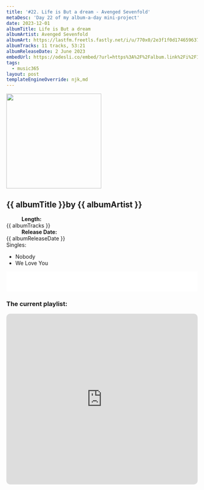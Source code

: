 ```yaml
---
title: '#22. Life is But a dream - Avenged Sevenfold'
metaDesc: 'Day 22 of my album-a-day mini-project'
date: 2023-12-01
albumTitle: Life is But a dream
albumArtist: Avenged Sevenfold
albumArt: https://lastfm.freetls.fastly.net/i/u/770x0/2e3f1f0d174659637c82693d9a8d37e6.jpg#2e3f1f0d174659637c82693d9a8d37e6
albumTracks: 11 tracks, 53:21
albumReleaseDate: 2 June 2023
embedUrl: https://odesli.co/embed/?url=https%3A%2F%2Falbum.link%2Fi%2F1676708908&theme=light
tags:
  - music365
layout: post
templateEngineOverride: njk,md
---
```


<aside class="album-profile">
  <div class="album-profile__image">
    <img class="album-image" width="250" height="250" crossorigin="anonymous" src="{{ albumArt }}"/>
  </div>
  <div class="aside__content">
    <h1><strong>{{ albumTitle }}</strong>by {{ albumArtist }}</h1>
    <dl>
      <div>
        <dd><strong>Length:</strong></dd>
        <dt>{{ albumTracks }}</dt>
      </div>
      <div>
        <dd><strong>Release Date:</strong></dd>
        <dt>{{ albumReleaseDate }}</dt>
      </div>
      <div class="singles">
        <span>Singles:</span>
        <ul>
          <li>Nobody</li>
          <li>We Love You</li>
        </ul>
      </div>
    </dl>
    <div class="color-grid">
      <div class="color-grid__container">
					<span class="color color--1"></span>
					<span class="color color--2"></span>
					<span class="color color--3"></span>
      </div>
    </div>
  </div>
</aside>

<iframe width="100%" height="52" src={{ embedUrl }} frameborder="0" allowfullscreen sandbox="allow-same-origin allow-scripts allow-presentation allow-popups allow-popups-to-escape-sandbox" allow="clipboard-read; clipboard-write"></iframe>

### The current playlist:

<iframe allow="autoplay *; encrypted-media *; fullscreen *; clipboard-write" frameborder="0" height="450" style="width:100%;max-width:660px;overflow:hidden;border-radius:10px;" sandbox="allow-forms allow-popups allow-same-origin allow-scripts allow-storage-access-by-user-activation allow-top-navigation-by-user-activation" src="https://embed.music.apple.com/gb/playlist/music365/pl.u-AkAmEd9ix4MAZYJ"></iframe>
